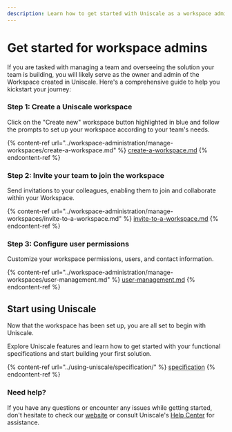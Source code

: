 ```yaml
---
description: Learn how to get started with Uniscale as a workspace admin.
---
```


# Get started for workspace admins

If you are tasked with managing a team and overseeing the solution your team is building, you will likely serve as the owner and admin of the Workspace created in Uniscale. Here's a comprehensive guide to help you kickstart your journey:



### Step 1: Create a Uniscale workspace

Click on the "Create new" workspace button highlighted in blue and follow the prompts to set up your workspace according to your team's needs.

{% content-ref url="../workspace-administration/manage-workspaces/create-a-workspace.md" %}
[create-a-workspace.md](../workspace-administration/manage-workspaces/create-a-workspace.md)
{% endcontent-ref %}



### Step 2: Invite your team to join the workspace

Send invitations to your colleagues, enabling them to join and collaborate within your Workspace.

{% content-ref url="../workspace-administration/manage-workspaces/invite-to-a-workspace.md" %}
[invite-to-a-workspace.md](../workspace-administration/manage-workspaces/invite-to-a-workspace.md)
{% endcontent-ref %}



### Step 3: Configure user permissions

Customize your workspace permissions, users, and contact information.

{% content-ref url="../workspace-administration/manage-workspaces/user-management.md" %}
[user-management.md](../workspace-administration/manage-workspaces/user-management.md)
{% endcontent-ref %}



## Start using Uniscale

Now that the workspace has been set up, you are all set to begin with Uniscale.

Explore Uniscale features and learn how to get started with your functional specifications and start building your first solution.

{% content-ref url="../using-uniscale/specification/" %}
[specification](../using-uniscale/specification/)
{% endcontent-ref %}



### Need help?

If you have any questions or encounter any issues while getting started, don't hesitate to check our [website](https://www.uniscale.com/) or consult Uniscale's [Help Center](https://help.uniscale.com/) for assistance.

